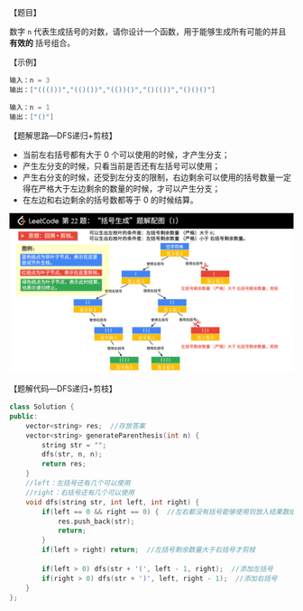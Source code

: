 【题目】

数字 `n` 代表生成括号的对数，请你设计一个函数，用于能够生成所有可能的并且 **有效的** 括号组合。

【示例】

```c++
输入：n = 3
输出：["((()))","(()())","(())()","()(())","()()()"]
```

```c++
输入：n = 1
输出：["()"]
```

【题解思路—DFS递归+剪枝】

* 当前左右括号都有大于 0 个可以使用的时候，才产生分支；
* 产生左分支的时候，只看当前是否还有左括号可以使用；
* 产生右分支的时候，还受到左分支的限制，右边剩余可以使用的括号数量一定得在严格大于左边剩余的数量的时候，才可以产生分支；
* 在左边和右边剩余的括号数都等于 0 的时候结算。

![](https://github.com/Yorkzhang19961122/LeetCodeNotebook/blob/main/%E5%9B%9E%E6%BA%AF/22.%E6%8B%AC%E5%8F%B7%E7%94%9F%E6%88%90_M/01.png)

【题解代码—DFS递归+剪枝】

```c++
class Solution {
public:
    vector<string> res;  //存放答案
    vector<string> generateParenthesis(int n) {
        string str = "";
        dfs(str, n, n);
        return res;
    }
    //left：左括号还有几个可以使用
    //right：右括号还有几个可以使用
    void dfs(string str, int left, int right) {
        if(left == 0 && right == 0) {  //左右都没有括号能够使用则放入结果数组中
            res.push_back(str);
            return;
        }
        if(left > right) return;  //左括号剩余数量大于右括号才剪枝

        if(left > 0) dfs(str + '(', left - 1, right);  //添加左括号
        if(right > 0) dfs(str + ')', left, right - 1);  //添加右括号
    }
};
```

